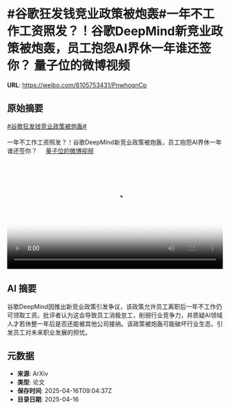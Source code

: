 # #谷歌狂发钱竞业政策被炮轰#一年不工作工资照发？！谷歌DeepMind新竞业政策被炮轰，员工抱怨AI界休一年谁还签你？ 量子位的微博视频

**URL**: https://weibo.com/6105753431/PnwhoqnCp

## 原始摘要

<a href="https://m.weibo.cn/search?containerid=231522type%3D1%26t%3D10%26q%3D%23%E8%B0%B7%E6%AD%8C%E7%8B%82%E5%8F%91%E9%92%B1%E7%AB%9E%E4%B8%9A%E6%94%BF%E7%AD%96%E8%A2%AB%E7%82%AE%E8%BD%B0%23&amp;extparam=%23%E8%B0%B7%E6%AD%8C%E7%8B%82%E5%8F%91%E9%92%B1%E7%AB%9E%E4%B8%9A%E6%94%BF%E7%AD%96%E8%A2%AB%E7%82%AE%E8%BD%B0%23" data-hide=""><span class="surl-text">#谷歌狂发钱竞业政策被炮轰#</span></a><br><br>一年不工作工资照发？！谷歌DeepMind新竞业政策被炮轰，员工抱怨AI界休一年谁还签你？ <a href="https://video.weibo.com/show?fid=1034:5156055886266406" data-hide=""><span class="url-icon"><img style="width: 1rem;height: 1rem" src="https://h5.sinaimg.cn/upload/2015/09/25/3/timeline_card_small_video_default.png" referrerpolicy="no-referrer"></span><span class="surl-text">量子位的微博视频</span></a> <br clear="both"><div style="clear: both"></div><video controls="controls" poster="https://tvax3.sinaimg.cn/orj480/006Fd7o3ly1i0ilyaq08sj30u01hcdke.jpg" style="width: 100%"><source src="https://f.video.weibocdn.com/o0/J3jQYT3alx08nw2glDwA01041200lI3D0E010.mp4?label=mp4_720p&amp;template=720x1280.24.0&amp;ori=0&amp;ps=1CwnkDw1GXwCQx&amp;Expires=1744797805&amp;ssig=JmccBdoT1W&amp;KID=unistore,video"><source src="https://f.video.weibocdn.com/o0/rZ5lSbAalx08nw2eXXdm01041200dnwi0E010.mp4?label=mp4_hd&amp;template=540x960.24.0&amp;ori=0&amp;ps=1CwnkDw1GXwCQx&amp;Expires=1744797805&amp;ssig=kU0JxZaAlh&amp;KID=unistore,video"><source src="https://f.video.weibocdn.com/o0/e6GtrkK2lx08nw2f0nZm01041200748J0E010.mp4?label=mp4_ld&amp;template=360x640.24.0&amp;ori=0&amp;ps=1CwnkDw1GXwCQx&amp;Expires=1744797805&amp;ssig=VgQ3foMu3x&amp;KID=unistore,video"><p>视频无法显示，请前往<a href="https://video.weibo.com/show?fid=1034%3A5156055886266406" target="_blank" rel="noopener noreferrer">微博视频</a>观看。</p></video>

## AI 摘要

谷歌DeepMind因推出新竞业政策引发争议，该政策允许员工离职后一年不工作仍可领取工资。批评者认为这会导致员工消极怠工，削弱行业竞争力，并质疑AI领域人才若休整一年后是否还能被其他公司接纳。该政策被炮轰可能破坏行业生态，引发员工对未来职业发展的担忧。

## 元数据

- **来源**: ArXiv
- **类型**: 论文
- **保存时间**: 2025-04-16T09:04:37Z
- **目录日期**: 2025-04-16
